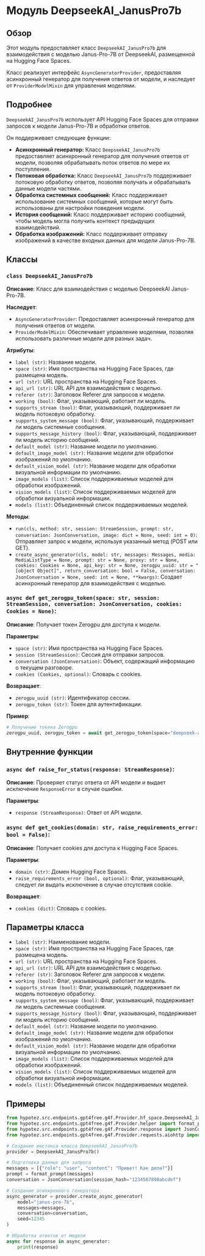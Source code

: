 # Модуль DeepseekAI_JanusPro7b 

## Обзор

Этот модуль предоставляет класс `DeepseekAI_JanusPro7b` для взаимодействия с моделью Janus-Pro-7B от DeepseekAI, размещенной на Hugging Face Spaces. 

Класс реализует интерфейс `AsyncGeneratorProvider`, предоставляя асинхронный генератор для получения ответов от модели, и наследует от `ProviderModelMixin` для управления моделями. 

## Подробнее

`DeepseekAI_JanusPro7b` использует API Hugging Face Spaces для отправки запросов к модели Janus-Pro-7B и обработки ответов. 

Он поддерживает следующие функции:

* **Асинхронный генератор:**  Класс `DeepseekAI_JanusPro7b` предоставляет асинхронный генератор для получения ответов от модели, позволяя обрабатывать поток ответов по мере их поступления.
* **Потоковая обработка:**  Класс `DeepseekAI_JanusPro7b` поддерживает потоковую обработку ответов, позволяя получать и обрабатывать данные модели частями.
* **Обработка системных сообщений:** Класс поддерживает использование системных сообщений, которые могут быть использованы для настройки поведения модели. 
* **История сообщений:** Класс поддерживает историю сообщений, чтобы модель могла получить контекст предыдущих взаимодействий.
* **Обработка изображений:**  Класс поддерживает отправку изображений в качестве входных данных для модели Janus-Pro-7B. 

## Классы

### `class DeepseekAI_JanusPro7b`

**Описание**: Класс для взаимодействия с моделью DeepseekAI Janus-Pro-7B. 

**Наследует**:

* `AsyncGeneratorProvider`: Предоставляет асинхронный генератор для получения ответов от модели.
* `ProviderModelMixin`:  Обеспечивает управление моделями, позволяя использовать различные модели для разных задач.

**Атрибуты**:

* `label (str)`: Название модели.
* `space (str)`:  Имя пространства на Hugging Face Spaces, где размещена модель.
* `url (str)`: URL пространства на Hugging Face Spaces.
* `api_url (str)`: URL API для взаимодействия с моделью.
* `referer (str)`:  Заголовок Referer для запросов к модели.
* `working (bool)`: Флаг, указывающий, работает ли модель.
* `supports_stream (bool)`: Флаг, указывающий, поддерживает ли модель потоковую обработку.
* `supports_system_message (bool)`: Флаг, указывающий, поддерживает ли модель системные сообщения.
* `supports_message_history (bool)`: Флаг, указывающий, поддерживает ли модель историю сообщений.
* `default_model (str)`: Название модели по умолчанию.
* `default_image_model (str)`:  Название модели для обработки изображений по умолчанию.
* `default_vision_model (str)`:  Название модели для обработки визуальной информации по умолчанию.
* `image_models (list)`: Список поддерживаемых моделей для обработки изображений.
* `vision_models (list)`:  Список поддерживаемых моделей для обработки визуальной информации.
* `models (list)`:  Объединенный список поддерживаемых моделей.

**Методы**:

* `run(cls, method: str, session: StreamSession, prompt: str, conversation: JsonConversation, image: dict = None, seed: int = 0)`: Отправляет запрос к модели, используя указанный метод (POST или GET).
* `create_async_generator(cls, model: str, messages: Messages, media: MediaListType = None, prompt: str = None, proxy: str = None, cookies: Cookies = None, api_key: str = None, zerogpu_uuid: str = "[object Object]", return_conversation: bool = False, conversation: JsonConversation = None, seed: int = None, **kwargs)`:  Создает асинхронный генератор для взаимодействия с моделью.

### `async def get_zerogpu_token(space: str, session: StreamSession, conversation: JsonConversation, cookies: Cookies = None)`:

**Описание**: Получает токен Zerogpu для доступа к модели.

**Параметры**:

* `space (str)`:  Имя пространства на Hugging Face Spaces.
* `session (StreamSession)`:  Сессия для отправки запросов.
* `conversation (JsonConversation)`:  Объект, содержащий информацию о текущем разговоре.
* `cookies (Cookies, optional)`:  Словарь с cookies.

**Возвращает**:
* `zerogpu_uuid (str)`:  Идентификатор сессии.
* `zerogpu_token (str)`:  Токен для аутентификации.

**Пример**:

```python
# Получение токена Zerogpu
zerogpu_uuid, zerogpu_token = await get_zerogpu_token(space="deepseek-ai/Janus-Pro-7B", session=session, conversation=conversation)
```

## Внутренние функции

### `async def raise_for_status(response: StreamResponse)`:

**Описание**:  Проверяет статус ответа от API модели и выдает исключение `ResponseError` в случае ошибки.

**Параметры**:

* `response (StreamResponse)`:  Ответ от API модели.

### `async def get_cookies(domain: str, raise_requirements_error: bool = False)`:

**Описание**:  Получает cookies для доступа к Hugging Face Spaces.

**Параметры**:

* `domain (str)`:  Домен Hugging Face Spaces.
* `raise_requirements_error (bool, optional)`:  Флаг, указывающий, следует ли выдать исключение в случае отсутствия cookie.

**Возвращает**:
* `cookies (dict)`:  Словарь с cookies.

## Параметры класса

* `label (str)`:  Наименование модели.
* `space (str)`:  Имя пространства на Hugging Face Spaces, где размещена модель.
* `url (str)`:  URL пространства на Hugging Face Spaces.
* `api_url (str)`:  URL API для взаимодействия с моделью.
* `referer (str)`:  Заголовок Referer для запросов к модели.
* `working (bool)`: Флаг, указывающий, работает ли модель.
* `supports_stream (bool)`: Флаг, указывающий, поддерживает ли модель потоковую обработку.
* `supports_system_message (bool)`: Флаг, указывающий, поддерживает ли модель системные сообщения.
* `supports_message_history (bool)`: Флаг, указывающий, поддерживает ли модель историю сообщений.
* `default_model (str)`: Название модели по умолчанию.
* `default_image_model (str)`: Название модели для обработки изображений по умолчанию.
* `default_vision_model (str)`:  Название модели для обработки визуальной информации по умолчанию.
* `image_models (list)`:  Список поддерживаемых моделей для обработки изображений.
* `vision_models (list)`:  Список поддерживаемых моделей для обработки визуальной информации.
* `models (list)`:  Объединенный список поддерживаемых моделей.


## Примеры

```python
from hypotez.src.endpoints.gpt4free.g4f.Provider.hf_space.DeepseekAI_JanusPro7b import DeepseekAI_JanusPro7b
from hypotez.src.endpoints.gpt4free.g4f.Provider.helper import format_prompt
from hypotez.src.endpoints.gpt4free.g4f.Provider.response import JsonConversation
from hypotez.src.endpoints.gpt4free.g4f.Provider.requests.aiohttp import StreamSession

# Создание инстанса класса DeepseekAI_JanusPro7b
provider = DeepseekAI_JanusPro7b()

# Подготовка данных для запроса
messages = [{"role": "user", "content": "Привет! Как дела?"}]
prompt = format_prompt(messages)
conversation = JsonConversation(session_hash="1234567890abcdef") 

# Создание асинхронного генератора
async_generator = provider.create_async_generator(
    model="janus-pro-7b",
    messages=messages,
    conversation=conversation,
    seed=12345
)

# Обработка ответов от модели
async for response in async_generator:
    print(response)
```
```markdown